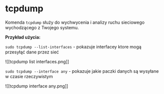 # tcpdump
Komenda `tcpdump` służy do wychwycenia i analizy ruchu sieciowego wychodzącego z Twojego systemu. 

**Przykład użycia:**

`sudo tcpdump --list-interfaces` - pokazuje interfacey ktore mogą przesyłąć dane przez sieć

![[tcpdump list interfaces.png]]

`sudo tcpdump --interface any` - pokazuje jakie paczki danych są wysyłane w czasie rzeczywistym

![[tcpdump interface any.png]]
